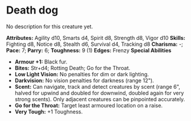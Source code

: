# Death dog

No description for this creature yet.

**Attributes:** Agility d10, Smarts d4, Spirit d8, Strength d8, Vigor
d10
**Skills:** Fighting d8, Notice d8, Stealth d6, Survival d4, Tracking
d8
**Charisma:** -; **Pace:** 7; **Parry:** 6; **Toughness:** 9 (1)
**Edges:** Frenzy
**Special Abilities**

- **Armour +1:** Black fur.
- **Bites:** Str+d4; Rotting Death; Go for the Throat.
- **Low Light Vision:** No penalties for dim or dark lighting.
- **Darkvision:** No vision penalties for darkness (range 12").
- **Scent:** Can navigate, track and detect creatures by scent (range
6", halved for upwind and doubled for downwind, doubled again for very
strong scents). Only adjacent creatures can be pinpointed accurately.
- **Go for the Throat:** Target least armoured location on a raise.
- **Very Tough:** +1 Toughness.
